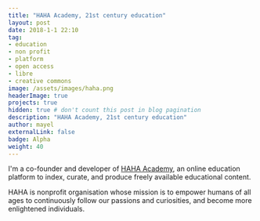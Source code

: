 ```yaml
---
title: "HAHA Academy, 21st century education"
layout: post
date: 2018-1-1 22:10
tag:
- education
- non profit
- platform
- open access
- libre
- creative commons
image: /assets/images/haha.png
headerImage: true
projects: true
hidden: true # don't count this post in blog pagination
description: "HAHA Academy, 21st century education"
author: mayel
externalLink: false
badge: Alpha
weight: 40
---
```



I'm a co-founder and developer of [HAHA Academy](http://HAHA.Academy/), an online education platform to index, curate, and produce freely available educational content.

 HAHA is nonprofit organisation whose mission is to empower humans of all ages to continuously follow our passions and curiosities, and become more enlightened individuals.
